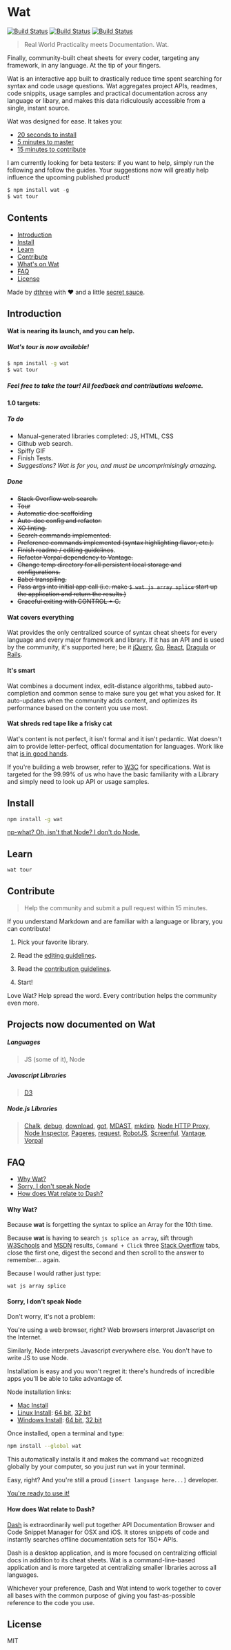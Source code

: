 # Wat

[![Build Status](https://travis-ci.org/dthree/wat.svg)](https://travis-ci.org/dthree/wat) [![Build Status](https://img.shields.io/badge/gitter-join%20chat-brightgreen.svg)](https://gitter.im/dthree/wat?utm_source=badge&utm_medium=badge&utm_campaign=pr-badge) [![Build Status](https://img.shields.io/npm/v/wat.svg)](https://www.npmjs.com/package/wat)

> Real World Practicality meets Documentation. Wat.

Finally, community-built cheat sheets for every coder, targeting any framework, in any language. At the tip of your fingers.

Wat is an interactive app built to drastically reduce time spent searching for syntax and code usage questions. Wat aggregates project APIs, readmes, code snippits, usage samples and practical documentation across any language or libary, and makes this data ridiculously accessible from a single, instant source.

Wat was designed for ease. It takes you:

- [20 seconds to install](#install)
- [5 minutes to master](#learn)
- [15 minutes to contribute](#contribute)

I am currently looking for beta testers: if you want to help, simply run the following and follow the guides. Your suggestions now will greatly help influence the upcoming published product!

```js
$ npm install wat -g
$ wat tour
```

## Contents

- [Introduction](#introduction)
- [Install](#install)
- [Learn](#learn)
- [Contribute](#contribute)
- [What's on Wat](#projects-now-documented-on-wat)
- [FAQ](#faq)
- [License](#license)

Made by [dthree](https://github.com/dthree) with :heart: and a little [secret sauce](https://github.com/dthree/vorpal).

## Introduction

#### Wat is nearing its launch, and you can help.

##### Wat's tour is now available!

```bash
$ npm install -g wat
$ wat tour
```

##### Feel free to take the tour! All feedback and contributions welcome.

#### 1.0 targets:

##### To do

- Manual-generated libraries completed: JS, HTML, CSS
- Github web search.
- Spiffy GIF
- Finish Tests.
- *Suggestions? Wat is for you, and must be uncomprimisingly amazing.*

##### Done

- <s>Stack Overflow web search.</s>
- <s>Tour</s>
- <s>Automatic doc scaffolding</s>
- <s>Auto-doc config and refactor.</s>
- <s>XO linting.</s>
- <s>Search commands implemented.</s>
- <s>Preference commands implemented (syntax highlighting flavor, etc.).</s>
- <s>Finish readme / editing guidelines</s>.
- <s>Refactor Vorpal dependency to Vantage.</s>
- <s>Change temp directory for all persistent local storage and configurations.</s>
- <s>Babel transpiling.</s>
- <s>Pass args into initial app call (i.e. make `$ wat js array splice` start up the application and return the results.)</s>
- <s>Graceful exiting with CONTROL + C.</s>

#### Wat covers everything

Wat provides the only centralized source of syntax cheat sheets for every language and every major framework and library. If it has an API and is used by the community, it's supported here; be it [jQuery](https://jquery.com), [Go](https://golang.org/), [React](http://facebook.github.io/react/), [Dragula](https://github.com/bevacqua/dragula) or [Rails](http://rubyonrails.org/).

#### It's smart

Wat combines a document index, edit-distance algorithms, tabbed auto-completion and common sense to make sure you get what you asked for. It auto-updates when the community adds content, and optimizes its performance based on the content you use most.

#### Wat shreds red tape like a frisky cat

Wat's content is not perfect, it isn't formal and it isn't pedantic. Wat doesn't aim to provide letter-perfect, offical documentation for languages. Work like that [is in good hands](https://developer.mozilla.org/en-US/).

If you're building a web browser, refer to [W3C](http://www.w3.org/) for specifications. Wat is targeted for the 99.99% of us who have the basic familiarity with a Library and simply need to look up API or usage samples. 

## Install

```bash
npm install -g wat
```
[np-what? Oh, isn't that Node? I don't do Node.](#sorry-i-dont-speak-node)

## Learn

```bash
wat tour
```
## Contribute

> Help the community and submit a pull request within 15 minutes.

If you understand Markdown and are familiar with a language or library, you can contribute!

1. Pick your favorite library.

2. Read the [editing guidelines](https://github.com/dthree/wat/blob/master/editing.md).

3. Read the [contribution guidelines](https://github.com/dthree/wat/blob/master/contributing.md).

4. Start!

Love Wat? Help spread the word. Every contribution helps the community even more.

## Projects now documented on Wat

##### Languages

> JS (some of it), Node

##### Javascript Libraries

> [D3](https://github.com/mbostock/d3)

##### Node.js Libraries

> [Chalk](https://github.com/sindresorhus/chalk), [debug](https://github.com/visionmedia/debug), [download](https://github.com/kevva/download), [got](https://github.com/sindresorhus/got), [MDAST](https://github.com/wooorm/mdast), [mkdirp](https://github.com/substack/node-mkdirp), [Node HTTP Proxy](https://github.com/nodejitsu/node-http-proxy), [Node Inspector](https://github.com/node-inspector/node-inspector), [Pageres](https://github.com/sindresorhus/pageres), [request](https://github.com/request/request), [RobotJS](https://github.com/octalmage/robotjs), [Screenful](https://github.com/sindresorhus/screenful), [Vantage](https://github.com/dthree/vantage), [Vorpal](https://github.com/dthree/vorpal)

## FAQ

- [Why Wat?](#why)
- [Sorry, I don't speak Node](#why)
- [How does Wat relate to Dash?](#how-does-wat-relate-to-dash)

#### Why Wat?

Because **wat** is forgetting the syntax to splice an Array for the 10th time.

Because **wat** is having to search `js splice an array`, sift through [W3Schools](http://www.w3fools.com/) and [MSDN](https://msdn.microsoft.com/en-US/) results, `Command + Click` three [Stack Overflow](http://stackoverflow.com/) tabs, close the first one, digest the second and then scroll to the answer to remember... again.

Because I would rather just type:

`wat js array splice`

#### Sorry, I don't speak Node

Don't worry, it's not a problem:

You're using a web browser, right? Web browsers interpret Javascript on the Internet. 

Similarly, Node interprets Javascript everywhere else. You don't have to write JS to use Node.

Installation is easy and you won't regret it: there's hundreds of incredible apps you'll be able to take advantage of.

Node installation links:

- [Mac Install](https://nodejs.org/dist/v0.12.7/node-v0.12.7.pkg)
- [Linux Install](https://nodejs.org/dist/v0.12.7/node-v0.12.7-linux-x64.tar.gz): [64 bit](https://nodejs.org/dist/v0.12.7/node-v0.12.7-linux-x64.tar.gz), [32 bit](https://nodejs.org/dist/v0.12.7/node-v0.12.7-linux-x86.tar.gz)
- [Windows Install](https://nodejs.org/dist/v0.12.7/x64/node-v0.12.7-x64.msi): [64 bit](https://nodejs.org/dist/v0.12.7/x64/node-v0.12.7-x64.msi), [32 bit](https://nodejs.org/dist/v0.12.7/node-v0.12.7-x86.msi)

Once installed, open a terminal and type:

```bash
npm install --global wat
```

This automatically installs it and makes the command `wat` recognized globally by your computer, so you just run `wat` in your terminal. 

Easy, right? And you're still a proud `[insert language here...]` developer.

[You're ready to use it!](#learn)

#### How does Wat relate to Dash?

[Dash](https://kapeli.com/dash) is extraordinarily well put together API Documentation Browser and Code Snippet Manager for OSX and iOS. It stores snippets of code and instantly searches offline documentation sets for 150+ APIs. 

Dash is a desktop application, and is more focused on centralizing official docs in addition to its cheat sheets. Wat is a command-line-based application and is more targeted at centralizing smaller libraries across all languages.

Whichever your preference, Dash and Wat intend to work together to cover all bases with the common purpose of giving you fast-as-possible reference to the code you use.

## License

MIT
